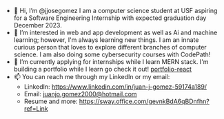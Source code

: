 - 👋 Hi, I’m @jjosegomez I am a computer science student at USF aspiring for a Software Engineering Internship with expected graduation day December 2023.
- 👀 I’m interested in web and app development as well as Ai and machine learning; however, I'm always learning new things. I am an innate curious person that loves to explore different branches of computer science. I am also doing some cybersecurity courses with CodePath!
- 🌱 I’m currently applying for internships while I learn MERN stack. I'm building a portfolio while I learn go check it out!
    [portfolio-react](https://jjosegomez.github.io/portfolio-react/)
- 📫 You can reach me through my LinkedIn or my email:
    - LinkedIn: https://www.linkedin.com/in/juan-j-gomez-59174a189/
    - Email: juanjo.gomez2000@hotmail.com
    - Resume and more: https://sway.office.com/gevnkBdA6qBDnfhn?ref=Link

<!---
jjosegomez/jjosegomez is a ✨ special ✨ repository because its `README.md` (this file) appears on your GitHub profile.
You can click the Preview link to take a look at your changes.
--->
